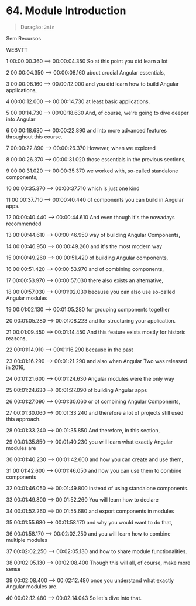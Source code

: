 # 64. Module Introduction

> Duração: `2min`

Sem Recursos

WEBVTT

1
00:00:00.360 --> 00:00:04.350
<v Maximilian>So at this point you did learn a lot</v>

2
00:00:04.350 --> 00:00:08.160
about crucial Angular essentials,

3
00:00:08.160 --> 00:00:12.000
and you did learn how to build Angular applications,

4
00:00:12.000 --> 00:00:14.730
at least basic applications.

5
00:00:14.730 --> 00:00:18.630
And, of course, we're going to dive deeper into Angular

6
00:00:18.630 --> 00:00:22.890
and into more advanced features throughout this course.

7
00:00:22.890 --> 00:00:26.370
However, when we explored

8
00:00:26.370 --> 00:00:31.020
those essentials in the previous sections,

9
00:00:31.020 --> 00:00:35.370
we worked with, so-called standalone components,

10
00:00:35.370 --> 00:00:37.710
which is just one kind

11
00:00:37.710 --> 00:00:40.440
of components you can build in Angular apps.

12
00:00:40.440 --> 00:00:44.610
And even though it's the nowadays recommended

13
00:00:44.610 --> 00:00:46.950
way of building Angular Components,

14
00:00:46.950 --> 00:00:49.260
and it's the most modern way

15
00:00:49.260 --> 00:00:51.420
of building Angular components,

16
00:00:51.420 --> 00:00:53.970
and of combining components,

17
00:00:53.970 --> 00:00:57.030
there also exists an alternative,

18
00:00:57.030 --> 00:01:02.030
because you can also use so-called Angular modules

19
00:01:02.130 --> 00:01:05.280
for grouping components together

20
00:01:05.280 --> 00:01:08.223
and for structuring your application.

21
00:01:09.450 --> 00:01:14.450
And this feature exists mostly for historic reasons,

22
00:01:14.910 --> 00:01:16.290
because in the past

23
00:01:16.290 --> 00:01:21.290
and also when Angular Two was released in 2016,

24
00:01:21.600 --> 00:01:24.630
Angular modules were the only way

25
00:01:24.630 --> 00:01:27.090
of building Angular apps

26
00:01:27.090 --> 00:01:30.060
or of combining Angular Components,

27
00:01:30.060 --> 00:01:33.240
and therefore a lot of projects still used this approach.

28
00:01:33.240 --> 00:01:35.850
And therefore, in this section,

29
00:01:35.850 --> 00:01:40.230
you will learn what exactly Angular modules are

30
00:01:40.230 --> 00:01:42.600
and how you can create and use them,

31
00:01:42.600 --> 00:01:46.050
and how you can use them to combine components

32
00:01:46.050 --> 00:01:49.800
instead of using standalone components.

33
00:01:49.800 --> 00:01:52.260
You will learn how to declare

34
00:01:52.260 --> 00:01:55.680
and export components in modules

35
00:01:55.680 --> 00:01:58.170
and why you would want to do that,

36
00:01:58.170 --> 00:02:02.250
and you will learn how to combine multiple modules

37
00:02:02.250 --> 00:02:05.130
and how to share module functionalities.

38
00:02:05.130 --> 00:02:08.400
Though this will all, of course, make more sense

39
00:02:08.400 --> 00:02:12.480
once you understand what exactly Angular modules are.

40
00:02:12.480 --> 00:02:14.043
So let's dive into that.

